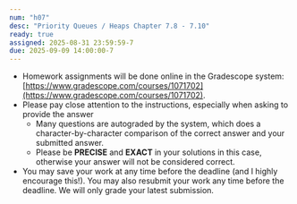 ```yaml
---
num: "h07"
desc: "Priority Queues / Heaps Chapter 7.8 - 7.10"
ready: true
assigned: 2025-08-31 23:59:59-7
due: 2025-09-09 14:00:00-7
---
```


* Homework assignments will be done online in the Gradescope system: [https://www.gradescope.com/courses/1071702](https://www.gradescope.com/courses/1071702).
* Please pay close attention to the instructions, especially when asking to provide the answer
	* Many questions are autograded by the system, which does a character-by-character comparison of the correct answer and your submitted answer.
	* Please be **PRECISE** and **EXACT** in your solutions in this case, otherwise your answer will not be considered correct.
* You may save your work at any time before the deadline (and I highly encourage this!). You may also resubmit your work any time before the deadline. We will only grade your latest submission.
